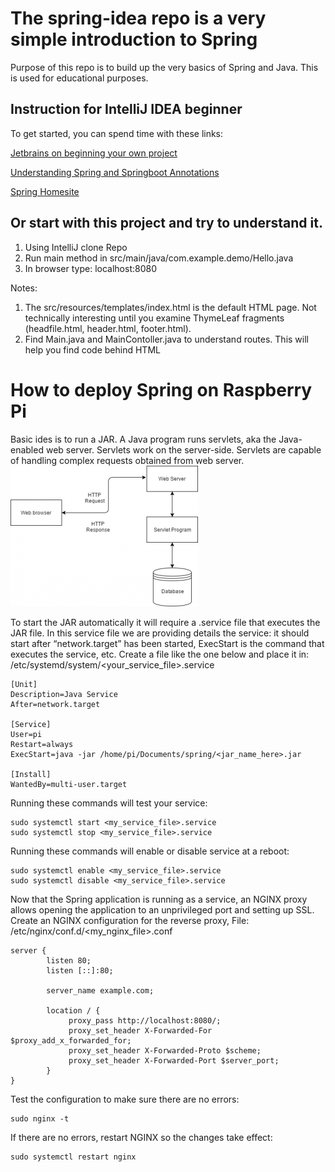 # The spring-idea repo is a very simple introduction to Spring
Purpose of this repo is to build up the very basics of Spring and Java.  This is used for educational purposes.

## Instruction for IntelliJ IDEA beginner
To get started, you can spend time with these links:

[Jetbrains on beginning your own project](https://www.jetbrains.com/help/idea/your-first-spring-application.html)

[Understanding Spring and Springboot Annotations](https://dzone.com/articles/the-springbootapplication-annotation-example-in-ja#)

[Spring Homesite](https://spring.io/)

## Or start with this project and try to understand it.
<OL> 
<LI>Using IntelliJ clone Repo</LI>
<LI>Run main method in src/main/java/com.example.demo/Hello.java</LI>
<LI>In browser type: localhost:8080</LI>
</OL>
Notes:
<OL>
<LI>The src/resources/templates/index.html is the default HTML page. Not technically interesting until you examine ThymeLeaf fragments (headfile.html, header.html, footer.html).</LI>
<LI> Find Main.java and MainContoller.java to understand routes. This will help you find code behind HTML</LI>
</OL>

# How to deploy Spring on Raspberry Pi
Basic ides is to run a JAR.  A Java program runs servlets, aka the Java-enabled web server.  Servlets work on the server-side. Servlets are capable of handling complex requests obtained from web server.
![Visual of Web Service](https://github.com/nighthawkcoders/spring-idea/blob/master/assets/javaservlets.png)

To start the JAR automatically it will require a .service file that executes the JAR file. In this service file we are providing details the service: it should start after “network.target” has been started, ExecStart is the command that executes the service, etc. Create a file like the one below and place it in: /etc/systemd/system/<your_service_file>.service

    [Unit]
    Description=Java Service
    After=network.target

    [Service]
    User=pi
    Restart=always
    ExecStart=java -jar /home/pi/Documents/spring/<jar_name_here>.jar

    [Install]
    WantedBy=multi-user.target 
 
Running these commands will test your service:
 
    sudo systemctl start <my_service_file>.service
    sudo systemctl stop <my_service_file>.service

Running these commands will enable or disable service at a reboot:

    sudo systemctl enable <my_service_file>.service
    sudo systemctl disable <my_service_file>.service

Now that the Spring application is running as a service, an NGINX proxy allows opening the application to an unprivileged port and setting up SSL.
Create an NGINX configuration for the reverse proxy, File: /etc/nginx/conf.d/<my_nginx_file>.conf
    
    server {
            listen 80;
            listen [::]:80;
    
            server_name example.com;
    
            location / {
                 proxy_pass http://localhost:8080/;
                 proxy_set_header X-Forwarded-For $proxy_add_x_forwarded_for;
                 proxy_set_header X-Forwarded-Proto $scheme;
                 proxy_set_header X-Forwarded-Port $server_port;
            }
    }

Test the configuration to make sure there are no errors:

    sudo nginx -t

If there are no errors, restart NGINX so the changes take effect:

    sudo systemctl restart nginx